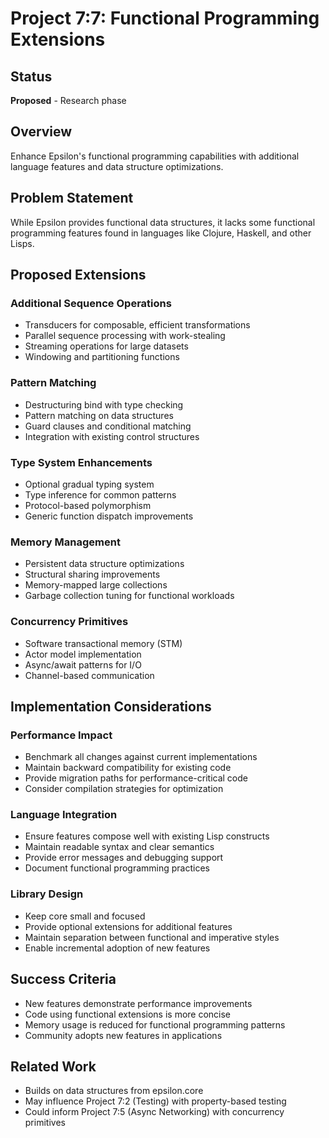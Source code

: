 # Project 7:7: Functional Programming Extensions

## Status
**Proposed** - Research phase

## Overview
Enhance Epsilon's functional programming capabilities with additional language features and data structure optimizations.

## Problem Statement
While Epsilon provides functional data structures, it lacks some functional programming features found in languages like Clojure, Haskell, and other Lisps.

## Proposed Extensions

### Additional Sequence Operations
- Transducers for composable, efficient transformations
- Parallel sequence processing with work-stealing
- Streaming operations for large datasets
- Windowing and partitioning functions

### Pattern Matching
- Destructuring bind with type checking
- Pattern matching on data structures
- Guard clauses and conditional matching
- Integration with existing control structures

### Type System Enhancements
- Optional gradual typing system
- Type inference for common patterns
- Protocol-based polymorphism
- Generic function dispatch improvements

### Memory Management
- Persistent data structure optimizations
- Structural sharing improvements
- Memory-mapped large collections
- Garbage collection tuning for functional workloads

### Concurrency Primitives
- Software transactional memory (STM)
- Actor model implementation
- Async/await patterns for I/O
- Channel-based communication

## Implementation Considerations

### Performance Impact
- Benchmark all changes against current implementations
- Maintain backward compatibility for existing code
- Provide migration paths for performance-critical code
- Consider compilation strategies for optimization

### Language Integration
- Ensure features compose well with existing Lisp constructs
- Maintain readable syntax and clear semantics
- Provide error messages and debugging support
- Document functional programming practices

### Library Design
- Keep core small and focused
- Provide optional extensions for additional features
- Maintain separation between functional and imperative styles
- Enable incremental adoption of new features

## Success Criteria
- New features demonstrate performance improvements
- Code using functional extensions is more concise
- Memory usage is reduced for functional programming patterns
- Community adopts new features in applications

## Related Work
- Builds on data structures from epsilon.core
- May influence Project 7:2 (Testing) with property-based testing
- Could inform Project 7:5 (Async Networking) with concurrency primitives